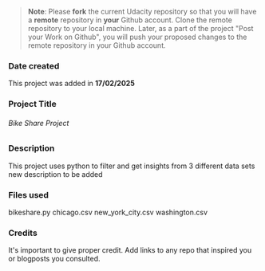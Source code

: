 >**Note**: Please **fork** the current Udacity repository so that you will have a **remote** repository in **your** Github account. Clone the remote repository to your local machine. Later, as a part of the project "Post your Work on Github", you will push your proposed changes to the remote repository in your Github account.

### Date created
This project was added in **17/02/2025**

### Project Title
###### Bike Share Project

### Description
This project uses python to filter and get insights from 3 different data sets
new description to be added 

### Files used
bikeshare.py
chicago.csv
new_york_city.csv
washington.csv
### Credits
It's important to give proper credit. Add links to any repo that inspired you or blogposts you consulted.

